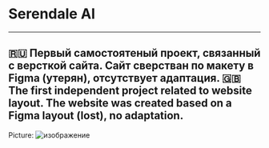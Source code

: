# Serendale AI
---
🇷🇺 Первый самостоятеный проект, связанный с версткой сайта. Сайт сверстван по макету в Figma (утерян), отсутствует адаптация.
🇬🇧 The first independent project related to website layout. The website was created based on a Figma layout (lost), no adaptation.
---

Picture:
![изображение](https://github.com/user-attachments/assets/a2807e7f-ebeb-4551-89e4-83158a4f9575)
